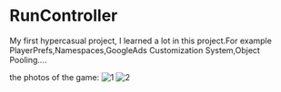 # RunController
My first hypercasual project, I learned a lot in this project.For example PlayerPrefs,Namespaces,GoogleAds 
Customization System,Object Pooling....

the photos of the game:
![1](https://github.com/user-attachments/assets/e9271213-dc40-49af-9fe2-29f7080fdd99)
![2](https://github.com/user-attachments/assets/afd523ca-227b-4369-9312-461a3970f514)
